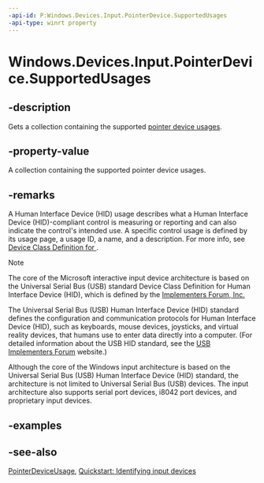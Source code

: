 ```yaml
---
-api-id: P:Windows.Devices.Input.PointerDevice.SupportedUsages
-api-type: winrt property
---
```


<!-- Property syntax
public Windows.Foundation.Collections.IVectorView<Windows.Devices.Input.PointerDeviceUsage> SupportedUsages { get; }
-->

# Windows.Devices.Input.PointerDevice.SupportedUsages

## -description
Gets a collection containing the supported [pointer device usages](pointerdeviceusage.md).

## -property-value
A collection containing the supported pointer device usages.

## -remarks
A Human Interface Device (HID) usage describes what a Human Interface Device (HID)-compliant control is measuring or reporting and can also indicate the control's intended use. A specific control usage is defined by its usage page, a usage ID, a name, and a description. For more info, see [Device Class Definition
for ](http://go.microsoft.com/fwlink/p/?linkid=155094).

> [!NOTE]
> The core of the Microsoft interactive input device architecture is based on the Universal Serial Bus (USB) standard Device Class Definition for Human Interface Device (HID), which is defined by the [ Implementers Forum, Inc.](http://go.microsoft.com/fwlink/p/?linkid=233171)

The Universal Serial Bus (USB) Human Interface Device (HID) standard defines the configuration and communication protocols for Human Interface Device (HID), such as keyboards, mouse devices, joysticks, and virtual reality devices, that humans use to enter data directly into a computer. (For detailed information about the USB HID standard, see the [USB Implementers Forum](http://go.microsoft.com/fwlink/p/?linkid=233171) website.)

Although the core of the Windows input architecture is based on the Universal Serial Bus (USB) Human Interface Device (HID) standard, the architecture is not limited to Universal Serial Bus (USB) devices. The input architecture also supports serial port devices, i8042 port devices, and proprietary input devices.

## -examples

## -see-also
[PointerDeviceUsage](pointerdeviceusage.md), [Quickstart: Identifying input devices](http://msdn.microsoft.com/library/7001b56d-081b-4683-84bb-24c361397c08)